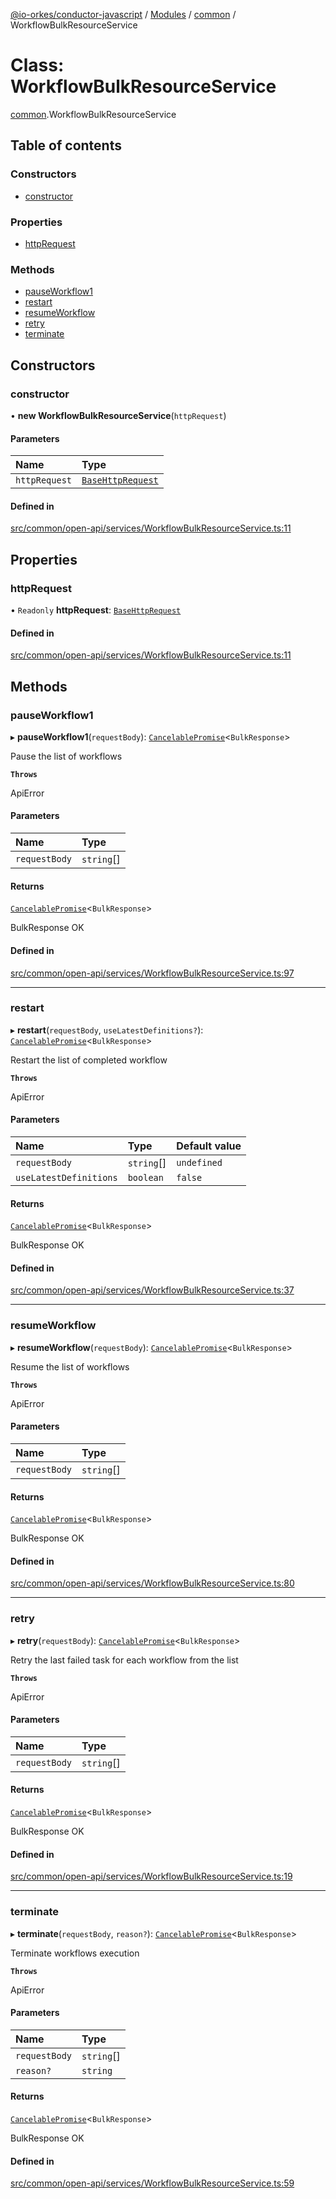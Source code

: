 [@io-orkes/conductor-javascript](../README.md) / [Modules](../modules.md) / [common](../modules/common.md) / WorkflowBulkResourceService

# Class: WorkflowBulkResourceService

[common](../modules/common.md).WorkflowBulkResourceService

## Table of contents

### Constructors

- [constructor](common.WorkflowBulkResourceService.md#constructor)

### Properties

- [httpRequest](common.WorkflowBulkResourceService.md#httprequest)

### Methods

- [pauseWorkflow1](common.WorkflowBulkResourceService.md#pauseworkflow1)
- [restart](common.WorkflowBulkResourceService.md#restart)
- [resumeWorkflow](common.WorkflowBulkResourceService.md#resumeworkflow)
- [retry](common.WorkflowBulkResourceService.md#retry)
- [terminate](common.WorkflowBulkResourceService.md#terminate)

## Constructors

### constructor

• **new WorkflowBulkResourceService**(`httpRequest`)

#### Parameters

| Name | Type |
| :------ | :------ |
| `httpRequest` | [`BaseHttpRequest`](common.BaseHttpRequest.md) |

#### Defined in

[src/common/open-api/services/WorkflowBulkResourceService.ts:11](https://github.com/conductor-sdk/conductor-javascript/blob/dbd8275/src/common/open-api/services/WorkflowBulkResourceService.ts#L11)

## Properties

### httpRequest

• `Readonly` **httpRequest**: [`BaseHttpRequest`](common.BaseHttpRequest.md)

#### Defined in

[src/common/open-api/services/WorkflowBulkResourceService.ts:11](https://github.com/conductor-sdk/conductor-javascript/blob/dbd8275/src/common/open-api/services/WorkflowBulkResourceService.ts#L11)

## Methods

### pauseWorkflow1

▸ **pauseWorkflow1**(`requestBody`): [`CancelablePromise`](common.CancelablePromise.md)<`BulkResponse`\>

Pause the list of workflows

**`Throws`**

ApiError

#### Parameters

| Name | Type |
| :------ | :------ |
| `requestBody` | `string`[] |

#### Returns

[`CancelablePromise`](common.CancelablePromise.md)<`BulkResponse`\>

BulkResponse OK

#### Defined in

[src/common/open-api/services/WorkflowBulkResourceService.ts:97](https://github.com/conductor-sdk/conductor-javascript/blob/dbd8275/src/common/open-api/services/WorkflowBulkResourceService.ts#L97)

___

### restart

▸ **restart**(`requestBody`, `useLatestDefinitions?`): [`CancelablePromise`](common.CancelablePromise.md)<`BulkResponse`\>

Restart the list of completed workflow

**`Throws`**

ApiError

#### Parameters

| Name | Type | Default value |
| :------ | :------ | :------ |
| `requestBody` | `string`[] | `undefined` |
| `useLatestDefinitions` | `boolean` | `false` |

#### Returns

[`CancelablePromise`](common.CancelablePromise.md)<`BulkResponse`\>

BulkResponse OK

#### Defined in

[src/common/open-api/services/WorkflowBulkResourceService.ts:37](https://github.com/conductor-sdk/conductor-javascript/blob/dbd8275/src/common/open-api/services/WorkflowBulkResourceService.ts#L37)

___

### resumeWorkflow

▸ **resumeWorkflow**(`requestBody`): [`CancelablePromise`](common.CancelablePromise.md)<`BulkResponse`\>

Resume the list of workflows

**`Throws`**

ApiError

#### Parameters

| Name | Type |
| :------ | :------ |
| `requestBody` | `string`[] |

#### Returns

[`CancelablePromise`](common.CancelablePromise.md)<`BulkResponse`\>

BulkResponse OK

#### Defined in

[src/common/open-api/services/WorkflowBulkResourceService.ts:80](https://github.com/conductor-sdk/conductor-javascript/blob/dbd8275/src/common/open-api/services/WorkflowBulkResourceService.ts#L80)

___

### retry

▸ **retry**(`requestBody`): [`CancelablePromise`](common.CancelablePromise.md)<`BulkResponse`\>

Retry the last failed task for each workflow from the list

**`Throws`**

ApiError

#### Parameters

| Name | Type |
| :------ | :------ |
| `requestBody` | `string`[] |

#### Returns

[`CancelablePromise`](common.CancelablePromise.md)<`BulkResponse`\>

BulkResponse OK

#### Defined in

[src/common/open-api/services/WorkflowBulkResourceService.ts:19](https://github.com/conductor-sdk/conductor-javascript/blob/dbd8275/src/common/open-api/services/WorkflowBulkResourceService.ts#L19)

___

### terminate

▸ **terminate**(`requestBody`, `reason?`): [`CancelablePromise`](common.CancelablePromise.md)<`BulkResponse`\>

Terminate workflows execution

**`Throws`**

ApiError

#### Parameters

| Name | Type |
| :------ | :------ |
| `requestBody` | `string`[] |
| `reason?` | `string` |

#### Returns

[`CancelablePromise`](common.CancelablePromise.md)<`BulkResponse`\>

BulkResponse OK

#### Defined in

[src/common/open-api/services/WorkflowBulkResourceService.ts:59](https://github.com/conductor-sdk/conductor-javascript/blob/dbd8275/src/common/open-api/services/WorkflowBulkResourceService.ts#L59)
